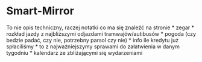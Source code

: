 # Smart-Mirror

To nie opis techniczny, raczej notatki co ma się znaleźć na stronie 
    * zegar
    * rozkład jazdy z najbliższymi odjazdami tramwajów/autibusów
    * pogoda (czy bedzie padać, czy nie, potrzebny parsol czy nie)
    * info ile kredytu już spłaciliśmy
    * to z najważniejszymy sprawami do załatwienia w danym tygodniu
    * kalendarz ze zbliżającymi się wydarzeniami
    